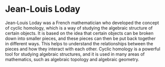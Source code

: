 # Jean-Louis Loday

Jean-Louis Loday was a French mathematician who developed the concept of cyclic homology, which is a way of studying the algebraic structure of certain objects. It is based on the idea that certain objects can be broken down into smaller pieces, and these pieces can then be put back together in different ways. This helps to understand the relationships between the pieces and how they interact with each other. Cyclic homology is a powerful tool for studying algebraic structures, and it is used in many areas of mathematics, such as algebraic topology and algebraic geometry.
